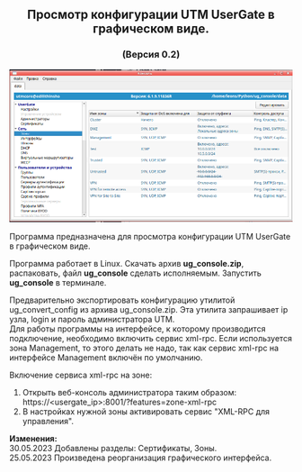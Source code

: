 <h2 align="center">Просмотр конфигурации UTM UserGate в графическом виде.</h2>
<h3 align="center">(Версия 0.2)</h3>
<p align="center"><img src="console.png"></p>

Программа предназначена для просмотра конфигурации UTM UserGate в графическом виде.

Программа работает в Linux.
Скачать архив <b>ug_console.zip</b>, распаковать, файл <b>ug_console</b> сделать исполняемым.
Запустить <b>ug_console</b> в терминале.

Предварительно экспортировать конфигурацию утилитой ug_convert_config из архива ug_console.zip.
Эта утилита запрашивает ip узла, login и пароль администратора UTM.<br>
Для работы программы на интерфейсе, к которому производится подключение, необходимо включить сервис xml-rpc. Если используется зона Management,
то этого делать не надо, так как сервис xml-rpc на интерфейсе Management включён по умолчанию.

Включение сервиса xml-rpc на зоне:
1. Открыть веб-консоль администратора таким образом: https://<usergate_ip>:8001/?features=zone-xml-rpc
2. В настройках нужной зоны активировать сервис "XML-RPC для управления".

<B>Изменения:</B><br>
30.05.2023 Добавлены разделы: Сертификаты, Зоны.<br>
25.05.2023 Произведена реорганизация графического интерфейса.